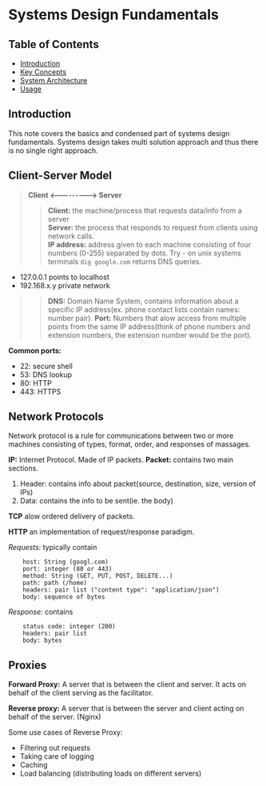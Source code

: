 # Systems Design Fundamentals

## Table of Contents

- [Introduction](#introduction)
- [Key Concepts](#key-concepts)
- [System Architecture](#System-Architecture)
- [Usage](#usage)
## Introduction

This note covers the basics and condensed part of systems design fundamentals. Systems design takes multi solution approach and thus there is no single right approach.  

## Client-Server Model

 > **Client <---------> Server**
>> **Client:** the machine/process that requests data/info from a server  
>> **Server:** the process that responds to request from clients using network calls.  
>> **IP address:** address given to each machine consisting of four numbers (0-255) separated by dots. Try - on unix systems terminals `dig google.com` returns DNS queries.  
- 127.0.0.1 points to localhost
- 192.168.x.y private network
>> **DNS:** Domain Name System, contains information about a specific IP address(ex. phone contact lists contain names: number pair).
>> **Port:** Numbers that alow access from multiple points from the same IP address(think of phone numbers and extension numbers, the extension number would be the port).

**Common ports:** 
- 22: secure shell
- 53: DNS lookup
- 80: HTTP
- 443: HTTPS

## Network Protocols

Network protocol is a rule for communications between two or more machines consisting of types, format, order, and responses of massages.

**IP:**  Internet Protocol. Made of IP packets.
**Packet:** contains two main sections. 
 1. Header: contains info about packet(source, destination, size, version of IPs) 
 2. Data: contains the info to be sent(ie. the body)

**TCP** alow ordered delivery of packets.

**HTTP** an implementation of request/response paradigm. 

*Requests:* typically contain
```
    host: String (googl.com)
    port: integer (80 or 443)
    method: String (GET, PUT, POST, DELETE...)
    path: path (/home)
    headers: pair list ("content type": "application/json")
    body: sequence of bytes
```
*Response:* contains 
```
    status code: integer (200)
    headers: pair list 
    body: bytes
```

## Proxies

**Forward Proxy:** A server that is between the client and server. It acts on behalf of the client serving as the facilitator.  

**Reverse proxy:** A server that is between the server and client acting on behalf of the server. (Nginx)

Some use cases of Reverse Proxy:
- Filtering out requests
- Taking care of logging
- Caching
- Load balancing (distributing loads on different servers)
